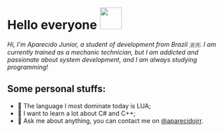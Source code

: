 # Hello everyone <img src="https://github.com/juninhoxked/juninhoxked/tree/main/assets/hello.gif" width="50"/>
_Hi, I'm Aparecido Junior, a student of development from Brazil 🇧🇷. I am currently trained as a mechanic technician, but I am addicted and passionate about system development, and I am always studying programming!_
<h2> Some personal stuffs: </h2> 
<ul>
  <li>📗 The language I most dominate today is LUA;</li>
  <li>📘 I want to learn a lot about C# and C++;</li>
  <li>💬 Ask me about anything, you can contact me on <a href="https://twitter.com/aparecidojrr">@aparecidojrr</a>.</li>
</ul>
